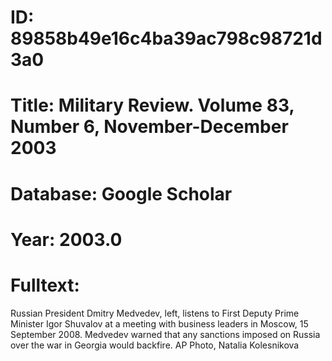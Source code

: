 # ID: 89858b49e16c4ba39ac798c98721d3a0
# Title: Military Review. Volume 83, Number 6, November-December 2003
# Database: Google Scholar
# Year: 2003.0
# Fulltext:
Russian President Dmitry Medvedev, left, listens to First Deputy Prime Minister Igor Shuvalov at a meeting with business leaders in Moscow, 15 September 2008.
Medvedev warned that any sanctions imposed on Russia over the war in Georgia would backfire.
AP Photo, Natalia Kolesnikova